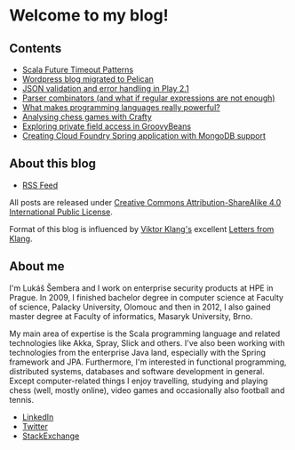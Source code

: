 # Welcome to my blog!

## Contents

* [Scala Future Timeout Patterns](https://github.com/semberal/semberal.github.io/blob/master/scala-future-timeout-patterns.md)
* [Wordpress blog migrated to Pelican](https://github.com/semberal/semberal.github.io/blob/master/wordpress-blog-migrated-to-pelican.md)
* [JSON validation and error handling in Play 2.1](https://github.com/semberal/semberal.github.io/blob/master/json-validation-and-error-handling-in-play-2-1.md)
* [Parser combinators (and what if regular expressions are not enough)](https://github.com/semberal/semberal.github.io/blob/master/parser-combinators-and-what-if-regular-expressions-are-not-enough.md)
* [What makes programming languages really powerful?](https://github.com/semberal/semberal.github.io/blob/master/what-makes-programming-languages-really-powerful.md)
* [Analysing chess games with Crafty](https://github.com/semberal/semberal.github.io/blob/master/analysing-chess-games-with-crafty.md)
* [Exploring private field access in GroovyBeans](https://github.com/semberal/semberal.github.io/blob/master/exploring-private-field-access-in-groovybeans.md)
* [Creating Cloud Foundry Spring application with MongoDB support](https://github.com/semberal/semberal.github.io/blob/master/configuring-cloud-foundry-application-with-mongodb.md)

## About this blog

* [RSS Feed](https://semberal.github.io/feeds/all.atom.xml)

All posts are released under [Creative Commons Attribution-ShareAlike 4.0 International Public License](https://creativecommons.org/licenses/by-sa/4.0/).

Format of this blog is influenced by [Viktor Klang's](https://github.com/viktorklang) excellent [Letters from Klang](https://github.com/viktorklang/blog).

## About me

I'm Lukáš Šembera and I work on enterprise security products at HPE in Prague. In 2009, I finished bachelor degree in computer science at Faculty of science, Palacky University, Olomouc and then in 2012, I also gained master degree at Faculty of informatics, Masaryk University, Brno.

My main area of expertise is the Scala programming language and related technologies like Akka, Spray, Slick and others. I've also been working with technologies from the enterprise Java land, especially with the Spring framework and JPA. Furthermore, I'm interested in functional programming, distributed systems, databases and software development in general. Except computer-related things I enjoy travelling, studying and playing chess (well, mostly online), video games and occasionally also football and tennis.

* [LinkedIn](https://www.linkedin.com/in/semberal)
* [Twitter](https://twitter.com/semberal)
* [StackExchange](https://stackexchange.com/users/76725/semberal)
